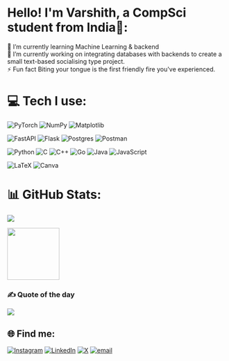 # Hello! I'm Varshith, a CompSci student from India👋:
🌱 I’m currently learning Machine Learning & backend <br>
🔭 I’m currently working on integrating databases with backends to create a small text-based socialising type project. <br>
⚡ Fun fact Biting your tongue is the first friendly fire you've experienced.


# 💻 Tech I use:
<!-- Machine Learning -->
![PyTorch](https://img.shields.io/badge/PyTorch-%23EE4C2C.svg?style=for-the-badge&logo=PyTorch&logoColor=white) 
![NumPy](https://img.shields.io/badge/numpy-%23013243.svg?style=for-the-badge&logo=numpy&logoColor=white)
![Matplotlib](https://img.shields.io/badge/Matplotlib-%23ffffff.svg?style=for-the-badge&logo=Matplotlib&logoColor=black) 


<!-- Backend -->
![FastAPI](https://img.shields.io/badge/FastAPI-005571?style=for-the-badge&logo=fastapi) 
![Flask](https://img.shields.io/badge/flask-%23000.svg?style=for-the-badge&logo=flask&logoColor=white) 
![Postgres](https://img.shields.io/badge/postgres-%23316192.svg?style=for-the-badge&logo=postgresql&logoColor=white) 
![Postman](https://img.shields.io/badge/Postman-FF6C37?style=for-the-badge&logo=postman&logoColor=white)

<!-- Programming -->
![Python](https://img.shields.io/badge/python-3670A0?style=for-the-badge&logo=python&logoColor=ffdd54) 
![C](https://img.shields.io/badge/c-%2300599C.svg?style=for-the-badge&logo=c&logoColor=white) 
![C++](https://img.shields.io/badge/c++-%2300599C.svg?style=for-the-badge&logo=c%2B%2B&logoColor=white) 
![Go](https://img.shields.io/badge/go-%2300ADD8.svg?style=for-the-badge&logo=go&logoColor=white) 
![Java](https://img.shields.io/badge/java-%23ED8B00.svg?style=for-the-badge&logo=openjdk&logoColor=white) 
![JavaScript](https://img.shields.io/badge/javascript-%23323330.svg?style=for-the-badge&logo=javascript&logoColor=%23F7DF1E) 

<!-- Extras/Creative -->
![LaTeX](https://img.shields.io/badge/latex-%23008080.svg?style=for-the-badge&logo=latex&logoColor=white) 
![Canva](https://img.shields.io/badge/Canva-%2300C4CC.svg?style=for-the-badge&logo=Canva&logoColor=white) 

# 📊 GitHub Stats:
![](https://nirzak-streak-stats.vercel.app/?user=varshithpilli&theme=dark&hide_border=false)<br/>

<img width="120px" height="120px" src="https://api.badgr.io/public/assertions/m4vj84JaQI2y-f6tuS1BOA/image">

<!-- 
![](https://github-readme-stats.vercel.app/api/top-langs/?username=varshithpilli&theme=dark&hide_border=false&include_all_commits=true&count_private=true&layout=compact)

## 🏆 GitHub Trophies
![](https://github-profile-trophy.vercel.app/?username=varshithpilli&theme=radical&no-frame=false&no-bg=false&margin-w=4)
-->

### ✍️ Quote of the day
![](https://quotes-github-readme.vercel.app/api?type=horizontal&theme=radical)

## 🌐 Find me:
[![Instagram](https://img.shields.io/badge/Instagram-%23E4405F.svg?logo=Instagram&logoColor=white)](https://instagram.com/thevarzone) [![LinkedIn](https://img.shields.io/badge/LinkedIn-%230077B5.svg?logo=linkedin&logoColor=white)](https://linkedin.com/in/varshith-pilli) [![X](https://img.shields.io/badge/X-black.svg?logo=X&logoColor=white)](https://x.com/thesixthdude) [![email](https://img.shields.io/badge/Email-D14836?logo=gmail&logoColor=white)](mailto:varshith6946@gmail.com) 
<!-- Proudly created with GPRM ( https://gprm.itsvg.in ) -->
